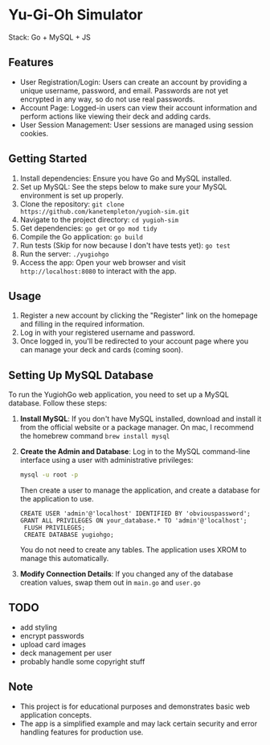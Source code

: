 # Yu-Gi-Oh Simulator

Stack: Go + MySQL + JS



## Features

- User Registration/Login: Users can create an account by providing a unique username, password, and email. Passwords are not yet encrypted in any way, so do not use real passwords.
- Account Page: Logged-in users can view their account information and perform actions like viewing their deck and adding cards.
- User Session Management: User sessions are managed using session cookies.

## Getting Started

1. Install dependencies: Ensure you have Go and MySQL installed.
2. Set up MySQL: See the steps below to make sure your MySQL environment is set up properly.
3. Clone the repository: `git clone https://github.com/kanetempleton/yugioh-sim.git`
4. Navigate to the project directory: `cd yugioh-sim`
5. Get dependencies: `go get` or `go mod tidy`
6. Compile the Go application: `go build`
7. Run tests (Skip for now because I don't have tests yet): `go test`
8. Run the server: `./yugiohgo`
9. Access the app: Open your web browser and visit `http://localhost:8080` to interact with the app.

## Usage

1. Register a new account by clicking the "Register" link on the homepage and filling in the required information.
2. Log in with your registered username and password.
3. Once logged in, you'll be redirected to your account page where you can manage your deck and cards (coming soon).


## Setting Up MySQL Database

To run the YugiohGo web application, you need to set up a MySQL database. Follow these steps:

1. **Install MySQL**: If you don't have MySQL installed, download and install it from the official website or a package manager. On mac, I recommend the homebrew command `brew install mysql`

2. **Create the Admin and Database**: Log in to the MySQL command-line interface using a user with administrative privileges:

   ```bash
   mysql -u root -p
   ```

   Then create a user to manage the application, and create a database for the application to use.

   ```MySQL
   CREATE USER 'admin'@'localhost' IDENTIFIED BY 'obviouspassword';
   GRANT ALL PRIVILEGES ON your_database.* TO 'admin'@'localhost';
    FLUSH PRIVILEGES;
    CREATE DATABASE yugiohgo;
    ```

    You do not need to create any tables. The application uses XROM to manage this automatically.

3. **Modify Connection Details**: If you changed any of the database creation values, swap them out in `main.go` and `user.go`


## TODO
- add styling
- encrypt passwords
- upload card images
- deck management per user
- probably handle some copyright stuff

## Note

- This project is for educational purposes and demonstrates basic web application concepts.
- The app is a simplified example and may lack certain security and error handling features for production use.
